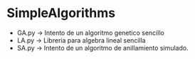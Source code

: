# SimpleAlgorithms

* GA.py -> Intento de un algoritmo genetico sencillo
* LA.py -> Libreria para algebra lineal sencilla
* SA.py -> Intento de un algoritmo de anillamiento simulado.
